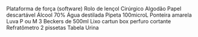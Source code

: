 Plataforma de força (software)
Rolo de lençol Cirúrgico 
Algodão
Papel descartável
Álcool 70%
Água destilada 
Pipeta 100microL
Ponteira amarela
Luva P ou M
3 Beckers de 500ml
Lixo cartun box perfuro cortante 
Refratômetro 
2 pissetas
Tabela Urina 